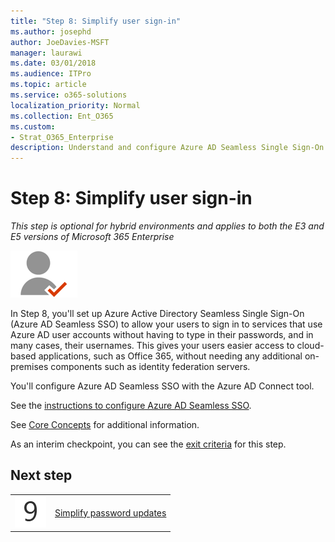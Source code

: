 ```yaml
---
title: "Step 8: Simplify user sign-in"
ms.author: josephd
author: JoeDavies-MSFT
manager: laurawi
ms.date: 03/01/2018
ms.audience: ITPro
ms.topic: article
ms.service: o365-solutions
localization_priority: Normal
ms.collection: Ent_O365
ms.custom:
- Strat_O365_Enterprise
description: Understand and configure Azure AD Seamless Single Sign-On (Seamless SSO).
---
```


# Step 8: Simplify user sign-in

*This step is optional for hybrid environments and applies to both the E3 and E5 versions of Microsoft 365 Enterprise*

![](./media/deploy-foundation-infrastructure/identity_icon-small.png)

In Step 8, you'll set up Azure Active Directory Seamless Single Sign-On (Azure AD Seamless SSO) to allow your users to sign in to services that use Azure AD user accounts without having to type in their passwords, and in many cases, their usernames. This gives your users easier access to cloud-based applications, such as Office 365, without needing any additional on-premises components such as identity federation servers.

You'll configure Azure AD Seamless SSO with the Azure AD Connect tool.

See the [instructions to configure Azure AD Seamless SSO](https://docs.microsoft.com/azure/active-directory/connect/active-directory-aadconnect-sso-quick-start).

See [Core Concepts](https://docs.microsoft.com/microsoft-365-enterprise/microsoft-365-policies-configurations#core-concepts) for additional information.

As an interim checkpoint, you can see the [exit criteria](identity-exit-criteria.md#crit-identity-step8) for this step.

## Next step

|||
|:-------|:-----|
|![](./media/stepnumbers/Step9.png)| [Simplify password updates](identity-password-writeback.md) |

